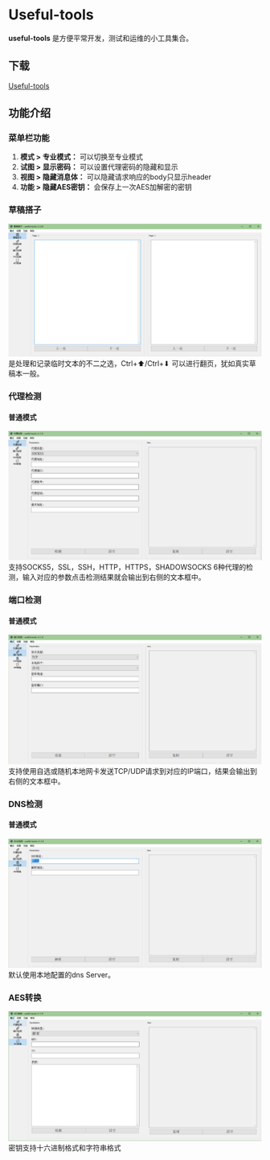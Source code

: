 # Useful-tools
**useful-tools** 是方便平常开发，测试和运维的小工具集合。

## 下载
[Useful-tools](https://github.com/fanyiguang/useful-tools/releases)

## 功能介绍

### 菜单栏功能
1. **模式 > 专业模式：** 可以切换至专业模式
2. **试图 > 显示密码：** 可以设置代理密码的隐藏和显示
3. **视图 > 隐藏消息体：** 可以隐藏请求响应的body只显示header
4. **功能 > 隐藏AES密钥：** 会保存上一次AES加解密的密钥

### 草稿搭子
![image](resource/draft-normal.png)  
是处理和记录临时文本的不二之选，Ctrl+⬆/Ctrl+⬇ 可以进行翻页，犹如真实草稿本一般。

### 代理检测
#### 普通模式
![image](resource/proxy-normal.png)  
支持SOCKS5，SSL，SSH，HTTP，HTTPS，SHADOWSOCKS 6种代理的检测，输入对应的参数点击检测结果就会输出到右侧的文本框中。

### 端口检测
#### 普通模式
![image](resource/tcp-udp-normal.png)  
支持使用自选或随机本地网卡发送TCP/UDP请求到对应的IP端口，结果会输出到右侧的文本框中。

### DNS检测
#### 普通模式
![image](resource/dns-normal.png)  
默认使用本地配置的dns Server。

### AES转换
![image](resource/aes-normal.png)
密钥支持十六进制格式和字符串格式
